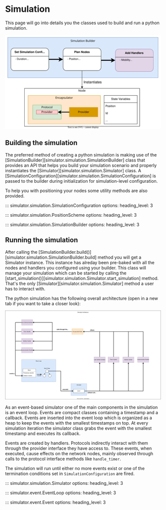 # Simulation
This page will go into details you the classes used to build and run a python
simulation.

![Simulation builder diagram](../../assets/simulation_builder_diagram.svg)

## Building the simulation

The preferred method of creating a python simulation is making use of the 
[SimulationBuilder][simulator.simulation.SimulationBuilder] class that provides 
an API that helps you build your simulation scenario and properly instantiates 
the [Simulator][simulator.simulation.Simulator] class. A
[SimulationConfiguration][simulator.simulation.SimulationConfiguration] is 
passed to the builder during initialization for simulation-level configuration. 

To help you with positioning your nodes some utility methods are also provided.

::: simulator.simulation.SimulationConfiguration
    options:
        heading_level: 3

::: simulator.simulation.PositionScheme
    options:
        heading_level: 3

::: simulator.simulation.SimulationBuilder
    options:
        heading_level: 3



## Running the simulation

After calling the 
[SimulationBuilder.build()][simulator.simulation.SimulationBuilder.build] method 
you will get a Simulator instance. This instance has alreday been pre-baked with 
all the nodes and handlers you configured using your builder. This class will 
manage your simulation which can be started by calling the 
[start_simulation()][simulator.simulation.Simulator.start_simulation]
method. That's the only [Simulator][simulator.simulation.Simulator] method a user 
has to interact with.

The python simulation has the following overall architecture (open in a new tab
if you want to take a closer look):

![Simulator architecture](../../assets/simulator_architecture.svg)

As an event-based simulator one of the main components in the simulation is an
event loop. Events are compact classes containing a timestamp and a callback. 
Events are inserted into the event loop which is organized as a heap to keep the
events with the smallest timestamps on top. At every simulation iteration the 
simulator class grabs the event with the smallest timestamp and executes its
callback.

Events are created by handlers. Protocols indirectly interact with them through
the provider interface they have access to. These events, when executed, cause
effects on the network nodes, mainly observed through calls to the protocol 
interface methods like `handle_timer`. 

The simulation will run until either no more events exist or one of the 
termination conditions set in `SimulationConfiguration` are fired.

::: simulator.simulation.Simulator
    options:
        heading_level: 3

::: simulator.event.EventLoop
    options:
        heading_level: 3

::: simulator.event.Event
    options:
        heading_level: 3